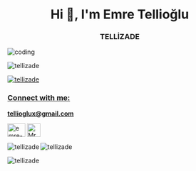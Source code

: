 <h1 align="center">Hi 👋, I'm Emre Tellioğlu </h1>
<h3 align="center">TELLİZADE</h3>
<img align="center" alt="coding" widh="1000" src ="https://i.gifer.com/origin/e2/e265f6079bd3d51690443c97134c7843_w200.gif">
<p align="left"> <img src= "https://komarev.com/ghpvc/?username=tellizade&label=Profile%20views&color=0e75b6&style=flat" alt = "tellizade" /> </p>

<p align = "left"> <a href = "https: //github.com/ryo-ma/github-profile-trophy"><img src = "https://github-profile-trophy.vercel.app/?username=tellizade" alt = "tellizade" /></ a> </p>
<h3 align="left">Connect with me:</h3>


 **tellioglux@gmail.com**


<p align ="sol">
<a href="https://linkedin.com/in/emre-tellioğlu-538312259" target="blank"><img align="center" src="https://raw.githubusercontent.com/rahuldkjain/github-profile-readme-generator/master/src/images/icons/Social/linked-in-alt.svg" alt="emre-tellioğlu" height="30" width="40" /></a>
<a href = "https://discord.gg/MrÛ#Ofli." hedef ="blank"><img align="center" src="https://raw.githubusercontent.com/rahuldkjain/github-profile-readme-generator/master/src/images/icons/Social/discord.svg" alt = "MrÛ#Ofli." height = "30" genişlik = "40" /></a >
</p>


<p><img align = "left" src = "https://github-readme-stats.vercel.app/api/top-langs?username=tellizade&show_icons=true&locale=en&layout=compact" alt = "tellizade" /> </p>

<p> <img align = "center" src = "https://github-readme-stats.vercel.app/api?username=tellizade&show_icons=true&locale=en" alt = "tellizade" /> </p>

<p><img align = "center" src = "https://github-readme-streak-stats.herokuapp.com/?user=tellizade&" alt = "tellizade" /></p>

